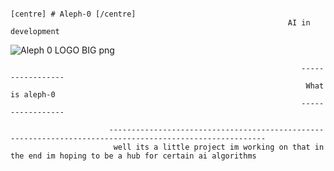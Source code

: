                                                                      [centre] # Aleph-0 [/centre]
                                                                  AI in development
![Aleph 0 LOGO BIG png](https://user-images.githubusercontent.com/79509710/185190190-245d3b9e-f086-4e26-9277-b70c6f5e995c.png)

                                                                     ----------------- 
                                                                      What is aleph-0
                                                                     -----------------

                          ---------------------------------------------------------------------------------------------------------
                           well its a little project im working on that in the end im hoping to be a hub for certain ai algorithms 
